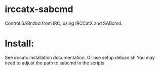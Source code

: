 # irccatx-sabcmd
Control SABnzbd from IRC, using IRCCatX and SABcmd.

# Install:
See irccatx installation documentation. Or use setup.debian.sh
You may need to adjust the path to sabcmd in the scripts.
